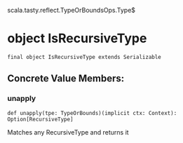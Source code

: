scala.tasty.reflect.TypeOrBoundsOps.Type$
# object IsRecursiveType

<pre><code class="language-scala" >final object IsRecursiveType extends Serializable</pre></code>
## Concrete Value Members:
### unapply
<pre><code class="language-scala" >def unapply(tpe: TypeOrBounds)(implicit ctx: Context): Option[RecursiveType]</pre></code>
Matches any RecursiveType and returns it

